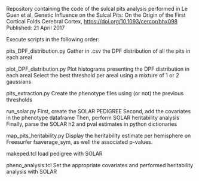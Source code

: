 
Repository containing the code of the sulcal pits analysis performed in
Le Guen et al,
Genetic Influence on the Sulcal Pits: On the Origin of the First Cortical Folds
Cerebral Cortex, https://doi.org/10.1093/cercor/bhx098
Published: 21 April 2017

Execute scripts in the following order:

pits_DPF_distribution.py
Gather in .csv the DPF distribution of all the pits in each areal

plot_DPF_distribution.py
Plot histograms presenting the DPF distribution in each areal
Select the best threshold per areal using a mixture of 1 or 2 gaussians

pits_extraction.py
Create the phenotype files using (or not) the previous thresholds

run_solar.py
First, create the SOLAR PEDIGREE
Second, add the covariates in the phenotype dataframe
Then, perform SOLAR heritability analysis
Finally, parse the SOLAR h2 and pval estimates in python dictionaries

map_pits_heritability.py
Display the heritability estimate per hemisphere on Freesurfer fsaverage_sym,
as well the associated p-values.

makeped.tcl
load pedigree with SOLAR

pheno_analysis.tcl
Set the appropriate covariates and performed heritability analysis with SOLAR
